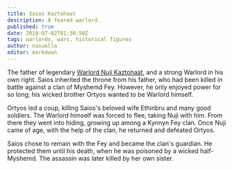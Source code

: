 ```yaml
---
title: Saios Kaztohaat
description: A feared warlord.
published: true
date: 2010-07-02T01:30:50Z
tags: warlords, wars, historical figures
author: nasuella
editor: markdown
---
```


The father of legendary [Warlord Nuji Kaztohaat](/historical-figures/nuji-kaztohaat "wikilink"), and a strong Warlord in his own right. Saios inherited the throne from his father, who had been killed in battle against a clan of Myshemd Fey. However, he only enjoyed power for so long; his wicked brother Ortyos wanted to be Warlord himself.

Ortyos led a coup, killing Saios's beloved wife Ethinbru and many good soldiers. The Warlord himself was forced to flee, taking Nuji with him. From there they went into hiding, growing up among a Kynnyn Fey clan. Once Nuji came of age, with the help of the clan, he returned and defeated Ortyos.

Saios chose to remain with the Fey and became the clan's guardian. He protected them until his death, when he was poisoned by a wicked half-Myshemd. The assassin was later killed by her own sister.